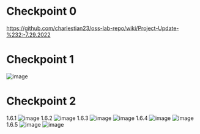 # Checkpoint 0
https://github.com/charlestian23/oss-lab-repo/wiki/Project-Update-%232:-7.29.2022

# Checkpoint 1
![image](https://user-images.githubusercontent.com/46334090/181786239-ee820e0e-183f-4bd3-b7f4-fa1b353407d4.png)

# Checkpoint 2
1.6.1
![image](https://user-images.githubusercontent.com/46334090/181839580-42823e4a-1b1a-41e8-97d8-859b35b6fa10.png)
1.6.2
![image](https://user-images.githubusercontent.com/46334090/181839671-f8e51fe6-6a4c-45c2-880c-eb16d56bf845.png)
1.6.3
![image](https://user-images.githubusercontent.com/46334090/181839980-cfa5921e-2e3d-4ad5-9ea6-43091be680cd.png)
![image](https://user-images.githubusercontent.com/46334090/181840145-36c768c6-92d6-4a43-9317-1d8380bdd128.png)
1.6.4
![image](https://user-images.githubusercontent.com/46334090/181840471-82482c19-ec4c-4502-bc5b-30452c1ca964.png)
![image](https://user-images.githubusercontent.com/46334090/181840491-a52b8f77-0347-478c-a287-bdad7debd240.png)
1.6.5
![image](https://user-images.githubusercontent.com/46334090/181840763-351a74f2-25a7-450c-a845-1acdb5de8362.png)
![image](https://user-images.githubusercontent.com/46334090/181840734-d19ca2b9-5adf-489d-9a43-d4348d37c3a5.png)
